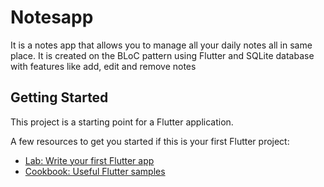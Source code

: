 # Notesapp

It is a notes app that allows you to manage all your daily notes all in same place. 
It is created on the BLoC pattern using Flutter and SQLite database with features like add, edit and remove notes

## Getting Started

This project is a starting point for a Flutter application.

A few resources to get you started if this is your first Flutter project:

- [Lab: Write your first Flutter app](https://flutter.dev/docs/get-started/codelab)
- [Cookbook: Useful Flutter samples](https://flutter.dev/docs/cookbook)


